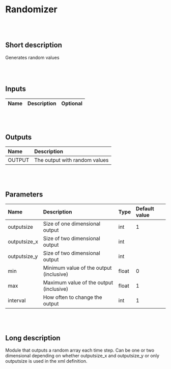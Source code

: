# Randomizer


<br><br>
## Short description

Generates random values

<br><br>

## Inputs

|Name|Description|Optional|
|:----|:-----------|:-------|

<br><br>

## Outputs

|Name|Description|
|:----|:-----------|
|OUTPUT|The output with random values|

<br><br>

## Parameters

|Name|Description|Type|Default value|
|:----|:-----------|:----|:-------------|
|outputsize|Size of one dimensional output|int|1|
|outputsize_x|Size of two dimensional output|int||
|outputsize_y|Size of two dimensional output|int||
|min|Minimum value of the output (inclusive)|float|0|
|max|Maximum value of the output (inclusive)|float|1|
|interval|How often to change the output|int|1|

<br><br>
## Long description
Module that outputs a random array each time step.
		Can be one or two dimensional depending on whether
		outputsize_x and outputsize_y or only outputsize is used
		in the xml definition.